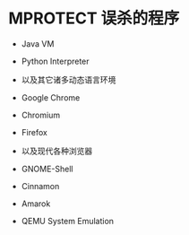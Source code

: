 # MPROTECT 误杀的程序

- Java VM
- Python Interpreter
- 以及其它诸多动态语言环境

- Google Chrome
- Chromium
- Firefox
- 以及现代各种浏览器

- GNOME-Shell
- Cinnamon

- Amarok
- QEMU System Emulation
